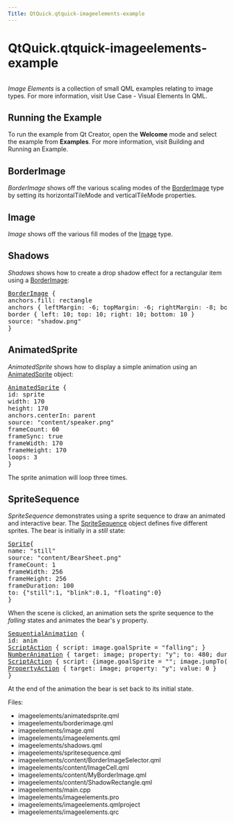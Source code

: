 ```yaml
---
Title: QtQuick.qtquick-imageelements-example
---
```


# QtQuick.qtquick-imageelements-example

<span class="subtitle"></span>
<!-- $$$imageelements-description -->
<p class="centerAlign"><img src="../../../../media/qml-imageelements-example.png" alt="" /></p><p><i>Image Elements</i> is a collection of small QML examples relating to image types. For more information, visit Use Case - Visual Elements In QML.</p>
<h2 id="running-the-example">Running the Example</h2>
<p>To run the example from Qt Creator, open the <b>Welcome</b> mode and select the example from <b>Examples</b>. For more information, visit Building and Running an Example.</p>
<h2 id="borderimage">BorderImage</h2>
<p><i>BorderImage</i> shows off the various scaling modes of the <a href="QtQuick.imageelements/#borderimage">BorderImage</a> type by setting its horizontalTileMode and verticalTileMode properties.</p>
<h2 id="image">Image</h2>
<p><i>Image</i> shows off the various fill modes of the <a href="QtQuick.imageelements/#image">Image</a> type.</p>
<h2 id="shadows">Shadows</h2>
<p><i>Shadows</i> shows how to create a drop shadow effect for a rectangular item using a <a href="QtQuick.imageelements/#borderimage">BorderImage</a>:</p>
<pre class="qml"><span class="type"><a href="QtQuick.BorderImage.md">BorderImage</a></span> {
<span class="name">anchors</span>.fill: <span class="name">rectangle</span>
<span class="type">anchors</span> { <span class="name">leftMargin</span>: -<span class="number">6</span>; <span class="name">topMargin</span>: -<span class="number">6</span>; <span class="name">rightMargin</span>: -<span class="number">8</span>; <span class="name">bottomMargin</span>: -<span class="number">8</span> }
<span class="type">border</span> { <span class="name">left</span>: <span class="number">10</span>; <span class="name">top</span>: <span class="number">10</span>; <span class="name">right</span>: <span class="number">10</span>; <span class="name">bottom</span>: <span class="number">10</span> }
<span class="name">source</span>: <span class="string">&quot;shadow.png&quot;</span>
}</pre>
<h2 id="animatedsprite">AnimatedSprite</h2>
<p><i>AnimatedSprite</i> shows how to display a simple animation using an <a href="QtQuick.qtquick-effects-sprites.md#animatedsprite">AnimatedSprite</a> object:</p>
<pre class="qml"><span class="type"><a href="QtQuick.AnimatedSprite.md">AnimatedSprite</a></span> {
<span class="name">id</span>: <span class="name">sprite</span>
<span class="name">width</span>: <span class="number">170</span>
<span class="name">height</span>: <span class="number">170</span>
<span class="name">anchors</span>.centerIn: <span class="name">parent</span>
<span class="name">source</span>: <span class="string">&quot;content/speaker.png&quot;</span>
<span class="name">frameCount</span>: <span class="number">60</span>
<span class="name">frameSync</span>: <span class="number">true</span>
<span class="name">frameWidth</span>: <span class="number">170</span>
<span class="name">frameHeight</span>: <span class="number">170</span>
<span class="name">loops</span>: <span class="number">3</span>
}</pre>
<p>The sprite animation will loop three times.</p>
<h2 id="spritesequence">SpriteSequence</h2>
<p><i>SpriteSequence</i> demonstrates using a sprite sequence to draw an animated and interactive bear. The <a href="QtQuick.imageelements/#spritesequence">SpriteSequence</a> object defines five different sprites. The bear is initially in a <i>still</i> state:</p>
<pre class="qml"><span class="type"><a href="QtQuick.Sprite.md">Sprite</a></span>{
<span class="name">name</span>: <span class="string">&quot;still&quot;</span>
<span class="name">source</span>: <span class="string">&quot;content/BearSheet.png&quot;</span>
<span class="name">frameCount</span>: <span class="number">1</span>
<span class="name">frameWidth</span>: <span class="number">256</span>
<span class="name">frameHeight</span>: <span class="number">256</span>
<span class="name">frameDuration</span>: <span class="number">100</span>
<span class="name">to</span>: {&quot;still&quot;:<span class="number">1</span>, &quot;blink&quot;:<span class="number">0.1</span>, &quot;floating&quot;:<span class="number">0</span>}
}</pre>
<p>When the scene is clicked, an animation sets the sprite sequence to the <i>falling</i> states and animates the bear's y property.</p>
<pre class="qml"><span class="type"><a href="QtQuick.SequentialAnimation.md">SequentialAnimation</a></span> {
<span class="name">id</span>: <span class="name">anim</span>
<span class="type"><a href="QtQuick.ScriptAction.md">ScriptAction</a></span> { <span class="name">script</span>: <span class="name">image</span>.<span class="name">goalSprite</span> <span class="operator">=</span> <span class="string">&quot;falling&quot;</span>; }
<span class="type"><a href="QtQuick.NumberAnimation.md">NumberAnimation</a></span> { <span class="name">target</span>: <span class="name">image</span>; <span class="name">property</span>: <span class="string">&quot;y&quot;</span>; <span class="name">to</span>: <span class="number">480</span>; <span class="name">duration</span>: <span class="number">12000</span>; }
<span class="type"><a href="QtQuick.ScriptAction.md">ScriptAction</a></span> { <span class="name">script</span>: {<span class="name">image</span>.<span class="name">goalSprite</span> <span class="operator">=</span> <span class="string">&quot;&quot;</span>; <span class="name">image</span>.<span class="name">jumpTo</span>(<span class="string">&quot;still&quot;</span>);} }
<span class="type"><a href="QtQuick.PropertyAction.md">PropertyAction</a></span> { <span class="name">target</span>: <span class="name">image</span>; <span class="name">property</span>: <span class="string">&quot;y&quot;</span>; <span class="name">value</span>: <span class="number">0</span> }
}</pre>
<p>At the end of the animation the bear is set back to its initial state.</p>
<p>Files:</p>
<ul>
<li>imageelements/animatedsprite.qml</li>
<li>imageelements/borderimage.qml</li>
<li>imageelements/image.qml</li>
<li>imageelements/imageelements.qml</li>
<li>imageelements/shadows.qml</li>
<li>imageelements/spritesequence.qml</li>
<li>imageelements/content/BorderImageSelector.qml</li>
<li>imageelements/content/ImageCell.qml</li>
<li>imageelements/content/MyBorderImage.qml</li>
<li>imageelements/content/ShadowRectangle.qml</li>
<li>imageelements/main.cpp</li>
<li>imageelements/imageelements.pro</li>
<li>imageelements/imageelements.qmlproject</li>
<li>imageelements/imageelements.qrc</li>
</ul>
<!-- @@@imageelements -->
